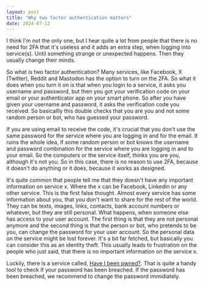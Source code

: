 ```yaml
---
layout: post
title: "Why two factor authentication matters"
date: 2024-07-12
---
```


I think I'm not the only one, but I hear quite a lot from people that there is no need for 2FA that it's useless and it adds an extra step, when logging into service(s). Until something strange or unexpected happens. Then they usually change their minds.

So what is two factor authentication? Many services, like Facebook, X (Twitter), Reddit and Mastodon has the option to turn on the 2FA. So what it does when you turn it on is that when you login to a service, it asks you username and password, but then you got your verification code on your email or your authenticator app on your smart phone. So after you have given your username and password, it asks the verification code you received. So basicallly this double checks that you are you and not some random person or bot, who has guessed your password.

If you are using email to receive the code, it's crucial that you don't use the same password for the service where you are logging in and for the email. It ruins the whole idea, if some random person or bot knows the username and password combination for the service where you are logging in and to your email. So the computers or the service itself, thinks you are you, although it's not you. So in this case, there is no reason to use 2FA, because it doesn't do anything or it does, because it works as designed.

It's quite common that people tell me that they doesn't have any important information on service x. Where the x can be Facebook, LinkedIn or any other service. This is the first false thought. Almost every service has some information about you, that you don't want to share for the rest of the world. They can be texts, images, links, contacts, bank account numbers or whatever, but they are still personal. What happens, when someone else has access to your user account. The first thing is that they are not personal anymore and the second thing is that the person or bot, who pretends to be you, can change the password for your user account. So the personal data on the service might be lost forever. It's a bit far fetched, but basically you can consider this as an identity theft. This usually leads to frustration on the people who just said, that there is no important information on the service x.

Luckily, there is a service called, [Have I been pwned?](https://haveibeenpwned.com/). That is quite a handy tool to check if your password has been breached. If the password has been breached, we recommend to change the password immidiately.
